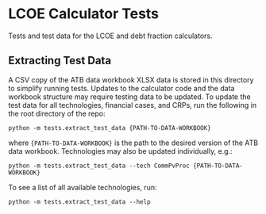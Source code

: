 # LCOE Calculator Tests
Tests and test data for the LCOE and debt fraction calculators.


## Extracting Test Data
A CSV copy of the ATB data workbook XLSX data is stored in this directory to simplify running tests. Updates to the calculator code and the data workbook structure may require testing data to be updated. To update the test data for all technologies, financial cases, and CRPs, run the following in the root directory of the repo:

```
python -m tests.extract_test_data {PATH-TO-DATA-WORKBOOK}
```
where `{PATH-TO-DATA-WORKBOOK}` is the path to the desired version of the ATB data workbook. Technologies may also be updated individually, e.g.:

```
python -m tests.extract_test_data --tech CommPvProc {PATH-TO-DATA-WORKBOOK}
```
To see a list of all available technologies, run:

```
python -m tests.extract_test_data --help
```